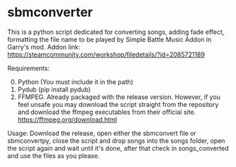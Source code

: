 # sbmconverter
This is a python script dedicated for converting songs, adding fade effect, formatting the file name to be played by Simple Battle Music Addon in Garry's mod.
Addon link: https://steamcommunity.com/workshop/filedetails/?id=2085721189

Requirements:

0. Python (You must include it in the path)
1. Pydub (pip install pydub)
2. FFMPEG. Already packaged with the release version. However, if you feel unsafe you may download the script straight from the repository and download the ffmpeg executables from their official site. https://ffmpeg.org/download.html

Usage:
Download the release, open either the sbmconvert file or sbmconvertpy, close the script and drop songs into the songs folder, open the script again and wait until it's done, after that check in songs_converted and use the files as you please.
